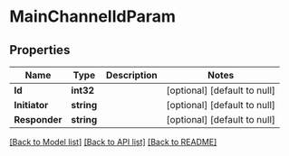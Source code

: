 # MainChannelIdParam

## Properties
Name | Type | Description | Notes
------------ | ------------- | ------------- | -------------
**Id** | **int32** |  | [optional] [default to null]
**Initiator** | **string** |  | [optional] [default to null]
**Responder** | **string** |  | [optional] [default to null]

[[Back to Model list]](../README.md#documentation-for-models) [[Back to API list]](../README.md#documentation-for-api-endpoints) [[Back to README]](../README.md)



